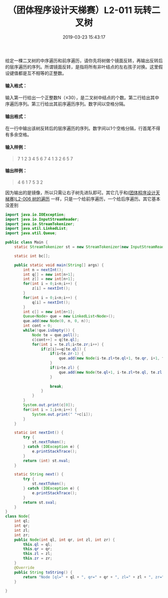 ﻿---
title: '（团体程序设计天梯赛）L2-011 玩转二叉树'
date: 2019-03-23 15:43:17
tags:
 - Java
 - 二叉树
categories:
 - 二叉树
---

给定一棵二叉树的中序遍历和前序遍历，请你先将树做个镜面反转，再输出反转后的层序遍历的序列。所谓镜面反转，是指将所有非叶结点的左右孩子对换。这里假设键值都是互不相等的正整数。

#### 输入格式：
输入第一行给出一个正整数N（≤30），是二叉树中结点的个数。第二行给出其中序遍历序列。第三行给出其前序遍历序列。数字间以空格分隔。

#### 输出格式：
在一行中输出该树反转后的层序遍历的序列。数字间以1个空格分隔，行首尾不得有多余空格。

#### 输入样例：
>7
1 2 3 4 5 6 7
4 1 3 2 6 5 7

#### 输出样例：
>4 6 1 7 5 3 2

因为输出的是镜像，所以只需让右子树先进队即可。其它几乎和[(团体程序设计天梯赛)L2-006 树的遍历](https://blog.csdn.net/qq_40827780/article/details/88312744)
一样，只是一个给前序遍历，一个给后序遍历。其它基本没差别

```java
import java.io.IOException;
import java.io.InputStreamReader;
import java.io.StreamTokenizer;
import java.util.LinkedList;
import java.util.Queue;

public class Main {
	static StreamTokenizer st = new StreamTokenizer(new InputStreamReader(System.in));

	static int bc[];

	public static void main(String[] args) {
		int n = nextInt();
		int q[] = new int[n+1];
		int z[] = new int[n+1];
		for(int i = 0;i<n;i++) {
			z[i] = nextInt();
		}
		for(int i = 0;i<n;i++) {
			q[i] = nextInt();
		}
		int c[] = new int[n+1];
		Queue<Node> que = new LinkedList<Node>();
		que.add(new Node(0, n, 0, n));
		int cont = 0;
		while(!que.isEmpty()) {
			Node te = que.poll();
			c[cont++] = q[te.ql];
			for(int i = te.zl;i<te.zr;i++) {
				if(z[i]==q[te.ql]) {
					if(i<te.zr-1) {
						que.add(new Node(i-te.zl+te.ql+1, te.qr, i+1, te.zr));						
					}
					if(i>te.zl) {
						que.add(new Node(te.ql+1, i-te.zl+te.ql, te.zl, i));
					}
					
					break;
				}
			}
		}
		System.out.print(c[0]);
		for(int i = 1;i<n;i++) {
			System.out.print(" "+c[i]);
		}
	}

	static int nextInt() {
		try {
			st.nextToken();
		} catch (IOException e) {
			e.printStackTrace();
		}
		return (int) st.nval;
	}

	static String next() {
		try {
			st.nextToken();
		} catch (IOException e) {
			e.printStackTrace();
		}
		return st.sval;
	}
}
class Node{
	int ql;
	int qr;
	int zl;
	int zr;
	public Node(int ql, int qr, int zl, int zr) {
		this.ql = ql;
		this.qr = qr;
		this.zl = zl;
		this.zr = zr;
	}
	@Override
	public String toString() {
		return "Node [ql=" + ql + ", qr=" + qr + ", zl=" + zl + ", zr=" + zr + "]";
	}
	
}

```


